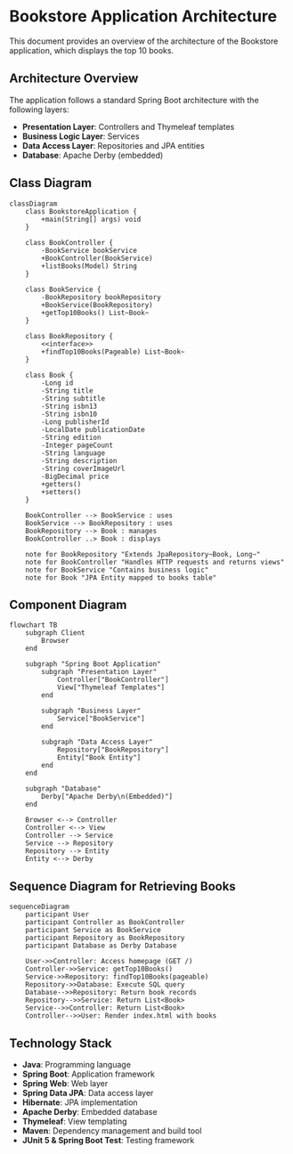 # Bookstore Application Architecture

This document provides an overview of the architecture of the Bookstore application, which displays the top 10 books.

## Architecture Overview

The application follows a standard Spring Boot architecture with the following layers:
- **Presentation Layer**: Controllers and Thymeleaf templates
- **Business Logic Layer**: Services
- **Data Access Layer**: Repositories and JPA entities
- **Database**: Apache Derby (embedded)

## Class Diagram

```mermaid
classDiagram
    class BookstoreApplication {
        +main(String[] args) void
    }

    class BookController {
        -BookService bookService
        +BookController(BookService)
        +listBooks(Model) String
    }

    class BookService {
        -BookRepository bookRepository
        +BookService(BookRepository)
        +getTop10Books() List~Book~
    }

    class BookRepository {
        <<interface>>
        +findTop10Books(Pageable) List~Book~
    }

    class Book {
        -Long id
        -String title
        -String subtitle
        -String isbn13
        -String isbn10
        -Long publisherId
        -LocalDate publicationDate
        -String edition
        -Integer pageCount
        -String language
        -String description
        -String coverImageUrl
        -BigDecimal price
        +getters()
        +setters()
    }

    BookController --> BookService : uses
    BookService --> BookRepository : uses
    BookRepository --> Book : manages
    BookController ..> Book : displays

    note for BookRepository "Extends JpaRepository~Book, Long~"
    note for BookController "Handles HTTP requests and returns views"
    note for BookService "Contains business logic"
    note for Book "JPA Entity mapped to books table"
```

## Component Diagram

```mermaid
flowchart TB
    subgraph Client
        Browser
    end

    subgraph "Spring Boot Application"
        subgraph "Presentation Layer"
            Controller["BookController"]
            View["Thymeleaf Templates"]
        end
        
        subgraph "Business Layer"
            Service["BookService"]
        end
        
        subgraph "Data Access Layer"
            Repository["BookRepository"]
            Entity["Book Entity"]
        end
    end
    
    subgraph "Database"
        Derby["Apache Derby\n(Embedded)"]
    end
    
    Browser <--> Controller
    Controller <--> View
    Controller --> Service
    Service --> Repository
    Repository --> Entity
    Entity <--> Derby
```

## Sequence Diagram for Retrieving Books

```mermaid
sequenceDiagram
    participant User
    participant Controller as BookController
    participant Service as BookService
    participant Repository as BookRepository
    participant Database as Derby Database
    
    User->>Controller: Access homepage (GET /)
    Controller->>Service: getTop10Books()
    Service->>Repository: findTop10Books(pageable)
    Repository->>Database: Execute SQL query
    Database-->>Repository: Return book records
    Repository-->>Service: Return List<Book>
    Service-->>Controller: Return List<Book>
    Controller-->>User: Render index.html with books
```

## Technology Stack

- **Java**: Programming language
- **Spring Boot**: Application framework
- **Spring Web**: Web layer
- **Spring Data JPA**: Data access layer
- **Hibernate**: JPA implementation
- **Apache Derby**: Embedded database
- **Thymeleaf**: View templating
- **Maven**: Dependency management and build tool
- **JUnit 5 & Spring Boot Test**: Testing framework
